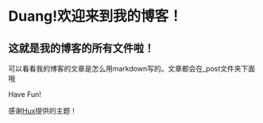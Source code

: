 # Duang!欢迎来到我的博客！

## 这就是我的博客的所有文件啦！

可以看看我的博客的文章是怎么用markdown写的。文章都会在\_post文件夹下面哦

Have Fun!

感谢[Hux](huangxuan.me)提供的主题！
